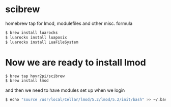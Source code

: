 scibrew
=======

homebrew tap for lmod, modulefiles and other misc. formula

```bash
$ brew install luarocks
$ luarocks install luaposix
$ luarocks install LuaFileSystem
```
Now we are ready to install lmod
===========
```bash
$ brew tap hovr2pi/scibrew
$ brew install lmod
```

and then we need to have modules set up when we login

```bash
$ echo "source /usr/local/Cellar/lmod/5.2/lmod/5.2/init/bash" >> ~/.bashrc
```
